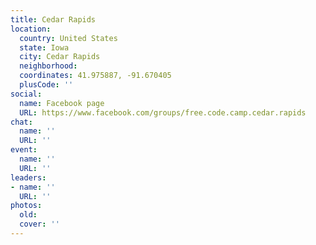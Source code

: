 ```yaml
---
title: Cedar Rapids
location:
  country: United States
  state: Iowa
  city: Cedar Rapids
  neighborhood: 
  coordinates: 41.975887, -91.670405
  plusCode: ''
social:
  name: Facebook page
  URL: https://www.facebook.com/groups/free.code.camp.cedar.rapids
chat:
  name: ''
  URL: ''
event:
  name: ''
  URL: ''
leaders:
- name: ''
  URL: ''
photos:
  old: 
  cover: ''
---
```

